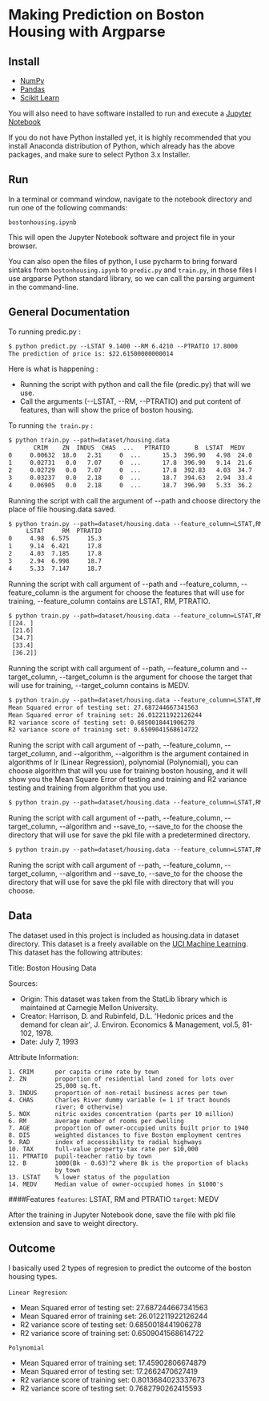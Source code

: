 # Making Prediction on Boston Housing with Argparse

## Install
- [NumPy](http://www.numpy.org/)
- [Pandas](http://pandas.pydata.org/)
- [Scikit Learn](https://scikit-learn.org/stable/)

You will also need to have software installed to run and execute a [Jupyter Notebook](http://ipython.org/notebook.html)

If you do not have Python installed yet, it is highly recommended that you install Anaconda distribution of Python, which already has the above packages, and make sure to select Python 3.x Installer.

## Run
In a terminal or command window, navigate to the notebook directory and run one of the following commands:

`bostonhousing.ipynb`

This will open the Jupyter Notebook software and project file in your browser.

You can also open the files of python, I use pycharm to bring forward sintaks from `bostonhousing.ipynb` to `predic.py` and `train.py`, in those files I use argparse Python standard library, so we can call the parsing argument in the command-line. 

## General Documentation 
To running predic.py :

```html
$ python predict.py --LSTAT 9.1400 --RM 6.4210 --PTRATIO 17.8000
The prediction of price is: $22.61500000000014
```
Here is what is happening :

- Running the script with python and call the file (predic.py) that will we use.
- Call the arguments (--LSTAT, --RM, --PTRATIO) and put content of features, than will show the price of boston housing.

To running `the train.py` :
```html
$ python train.py --path=dataset/housing.data
       CRIM    ZN  INDUS  CHAS  ...   PTRATIO       B  LSTAT  MEDV
0     0.00632  18.0   2.31     0  ...      15.3  396.90   4.98  24.0
1     0.02731   0.0   7.07     0  ...      17.8  396.90   9.14  21.6
2     0.02729   0.0   7.07     0  ...      17.8  392.83   4.03  34.7
3     0.03237   0.0   2.18     0  ...      18.7  394.63   2.94  33.4
4     0.06905   0.0   2.18     0  ...      18.7  396.90   5.33  36.2
```
Running the script with call the argument of --path and choose directory the place of file housing.data saved.

```html
$ python train.py --path=dataset/housing.data --feature_column=LSTAT,RM,PTRATIO
     LSTAT     RM  PTRATIO
0     4.98  6.575     15.3
1     9.14  6.421     17.8
2     4.03  7.185     17.8
3     2.94  6.998     18.7
4     5.33  7.147     18.7
```
Running the script with call argument of --path and --feature_column, --feature_column is the argument for choose the features that will use for training, --feature_column contains are LSTAT, RM, PTRATIO.

```html
$ python train.py --path=dataset/housing.data --feature_column=LSTAT,RM,PTRATIO --target_column=MEDV
[[24. ]
 [21.6]
 [34.7]
 [33.4]
 [36.2]]
```
Running the script with call argument of --path, --feature_column and --target_column, --target_column is the argument for choose the target that will use for training, --target_column contains is MEDV.

```html
$ python train.py --path=dataset/housing.data --feature_column=LSTAT,RM,PTRATIO --target_column=MEDV --algorithm=lr
Mean Squared error of testing set: 27.687244667341563
Mean Squared error of training set: 26.012211922126244
R2 variance score of testing set: 0.6850018441906278
R2 variance score of training set: 0.6509041568614722
```
Runing the script with call argument of --path, --feature_column, --target_column, and --algorithm, --algorithm is the argument contained in algorithms of lr (Linear Regression), polynomial (Polynomial), you can choose algorithm that will you use for training boston housing, and it will show you the Mean Square Error of testing and training and R2 variance testing and training from algorithm that you use.

```html
$ python train.py --path=dataset/housing.data --feature_column=LSTAT,RM,PTRATIO --target_column=MEDV --algorithm=polynomial --save_to=weight/testboston.pkl
```
Runing the script with call argument of --path, --feature_column, --target_column, --algorithm and --save_to, --save_to for the choose the directory that will use for save the pkl file with a predetermined directory.

```html
$ python train.py --path=dataset/housing.data --feature_column=LSTAT,RM,PTRATIO --target_column=MEDV --algorithm=polynomial --save_to=/home/abbiyanaila/STUDY/testboston.pkl
```
Runing the script with call argument of --path, --feature_column, --target_column, --algorithm and --save_to, --save_to for the choose the directory that will use for save the pkl file with directory that will you choose.

## Data
The dataset used in this project is included as housing.data in dataset directory. This dataset is a freely available on the [UCI Machine Learning](https://archive.ics.uci.edu/ml/machine-learning-databases/housing/). This dataset has the following attributes:

Title: Boston Housing Data

Sources:
   - Origin:  This dataset was taken from the StatLib library which is
                maintained at Carnegie Mellon University.
   - Creator:  Harrison, D. and Rubinfeld, D.L. 'Hedonic prices and the 
                 demand for clean air', J. Environ. Economics & Management,
                 vol.5, 81-102, 1978.
   - Date: July 7, 1993
   
Attribute Information:

    1. CRIM      per capita crime rate by town
    2. ZN        proportion of residential land zoned for lots over 
                 25,000 sq.ft.
    3. INDUS     proportion of non-retail business acres per town
    4. CHAS      Charles River dummy variable (= 1 if tract bounds 
                 river; 0 otherwise)
    5. NOX       nitric oxides concentration (parts per 10 million)
    6. RM        average number of rooms per dwelling
    7. AGE       proportion of owner-occupied units built prior to 1940
    8. DIS       weighted distances to five Boston employment centres
    9. RAD       index of accessibility to radial highways
    10. TAX      full-value property-tax rate per $10,000
    11. PTRATIO  pupil-teacher ratio by town
    12. B        1000(Bk - 0.63)^2 where Bk is the proportion of blacks 
                 by town
    13. LSTAT    % lower status of the population
    14. MEDV     Median value of owner-occupied homes in $1000's
####Features
`features`: LSTAT, RM and PTRATIO
`target`: MEDV

After the training in Jupyter Notebook done, save the file with pkl file extension and save to weight directory.

## Outcome
I basically used 2 types of regresion to predict the outcome of the boston housing types.

`Linear Regresion`: 
- Mean Squared error of testing set: 27.687244667341563
- Mean Squared error of training set: 26.012211922126244
- R2 variance score of testing set: 0.6850018441906278
- R2 variance score of training set: 0.6509041568614722

`Polynomial`
- Mean Squared error of training set: 17.45902806674879
- Mean Squared error of testing set: 17.2662470627419
- R2 variance score of training set: 0.8013684023337673
- R2 variance score of testing set: 0.7682790262415593
